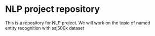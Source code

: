 # NLP project repository

This is a repository for NLP project. We will work on the topic of named entity recognition with ssj500k dataset
